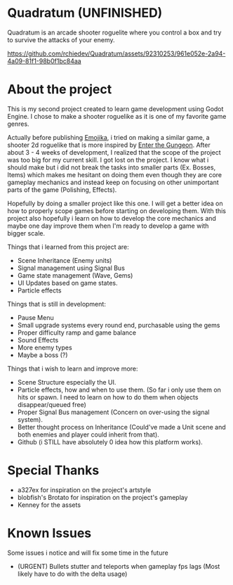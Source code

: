 # Quadratum (UNFINISHED)
Quadratum is an arcade shooter roguelite where you control a box and try to survive the attacks of your enemy.

https://github.com/rchiedev/Quadratum/assets/92310253/961e052e-2a94-4a09-81f1-98b0f1bc84aa

# About the project
This is my second project created to learn game development using Godot Engine. I chose to make a shooter roguelike as it is one of my favorite game genres.

Actually before publishing <a href="https://github.com/rchiedev/Emojika" target="_blank">Emojika</a>, i tried on making a similar game, a shooter 2d roguelike that is more inspired by <a href="https://store.steampowered.com/app/311690/Enter_the_Gungeon/" target="_blank">Enter the Gungeon</a>. After about 3 - 4 weeks of development, I realized that the scope of the project was too big for my current skill. I got lost on the project. I know what i should make but i did not break the tasks into smaller parts (Ex. Bosses, Items) which makes me hesitant on doing them even though they are core gameplay mechanics and instead keep on focusing on other unimportant parts of the game (Polishing, Effects).

Hopefully by doing a smaller project like this one. I will get a better idea on how to properly scope games before starting on developing them. With this project also hopefully i learn on how to develop the core mechanics and maybe one day improve them when I'm ready to develop a game with bigger scale.

Things that i learned from this project are:
+ Scene Inheritance (Enemy units)
+ Signal management using Signal Bus
+ Game state management (Wave, Gems)
+ UI Updates based on game states.
+ Particle effects

Things that is still in development:
+ Pause Menu
+ Small upgrade systems every round end, purchasable using the gems
+ Proper difficulty ramp and game balance
+ Sound Effects
+ More enemy types
+ Maybe a boss (?)

Things that i wish to learn and improve more:
+ Scene Structure especially the UI.
+ Particle effects, how and when to use them. (So far i only use them on hits or spawn. I need to learn on how to do them when objects disappear/queued free)
+ Proper Signal Bus management (Concern on over-using the signal system).
+ Better thought process on Inheritance (Could've made a Unit scene and both enemies and player could inherit from that).
+ Github (i STILL have absolutely 0 idea how this platform works).

# Special Thanks
+ a327ex for inspiration on the project's artstyle
+ blobfish's Brotato for inspiration on the project's gameplay
+ Kenney for the assets

# Known Issues 
Some issues i notice and will fix some time in the future
+ (URGENT) Bullets stutter and teleports when gameplay fps lags (Most likely have to do with the delta usage)
